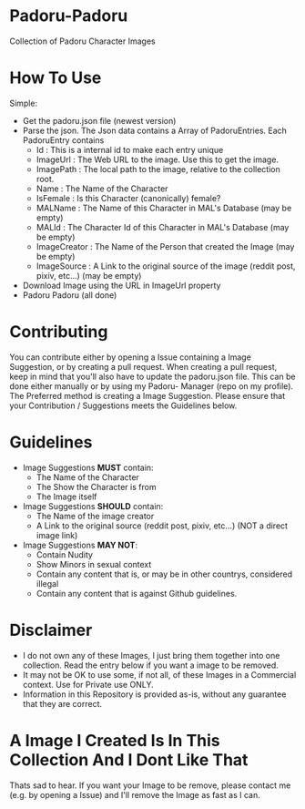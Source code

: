 # Padoru-Padoru
Collection of Padoru Character Images
    
# How To Use
Simple: 
* Get the padoru.json file (newest version)
* Parse the json. The Json data contains a Array of PadoruEntries. Each PadoruEntry contains
    * Id            : This is a internal id to make each entry unique
    * ImageUrl      : The Web URL to the image. Use this to get the image.
    * ImagePath     : The local path to the image, relative to the collection root.
    * Name          : The Name of the Character
    * IsFemale      : Is this Character (canonically) female?
    * MALName       : The Name of this Character in MAL's Database (may be empty)
    * MALId         : The Character Id of this Character in MAL's Database (may be empty)
    * ImageCreator  : The Name of the Person that created the Image (may be empty)
    * ImageSource   : A Link to the original source of the image (reddit post, pixiv, etc...) (may be empty)
* Download Image using the URL in ImageUrl property
* Padoru Padoru (all done)

# Contributing
You can contribute either by opening a Issue containing a Image Suggestion, or by creating a pull request.
When creating a pull request, keep in mind that you'll also have to update the padoru.json file.
This can be done either manually or by using my Padoru- Manager (repo on my profile). 
The Preferred method is creating a Image Suggestion.
Please ensure that your Contribution / Suggestions meets the Guidelines below.

# Guidelines
* Image Suggestions __MUST__ contain:
    * The Name of the Character
    * The Show the Character is from
    * The Image itself
* Image Suggestions __SHOULD__ contain:
    * The Name of the image creator
    * A Link to the original source (reddit post, pixiv, etc...) (NOT a direct image link)
* Image Suggestions __MAY NOT__:
    * Contain Nudity
    * Show Minors in sexual context
    * Contain any content that is, or may be in other countrys, considered illegal
    * Contain any content that is against Github guidelines.

# Disclaimer
* I do not own any of these Images, I just bring them together into one collection. Read the entry below if you want a image to be removed.
* It may not be OK to use some, if not all, of these Images in a Commercial context. Use for Private use ONLY.
* Information in this Repository is provided as-is, without any guarantee that they are correct.

# A Image I Created Is In This Collection And I Dont Like That
Thats sad to hear. If you want your Image to be remove, please contact me (e.g. by opening a Issue) and I'll remove the Image as fast as I can.
